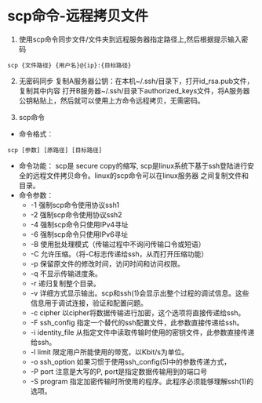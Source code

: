 # scp命令-远程拷贝文件


1.  使用scp命令同步文件/文件夹到远程服务器指定路径上,然后根据提示输入密码
```shell
scp {文件路径} {用户名}@{ip}:{目标路径}
```


2.  无密码同步
复制A服务器公钥：在本机~/.ssh/目录下，打开id_rsa.pub文件，复制其中内容
打开B服务器~/.ssh/目录下authorized_keys文件，将A服务器公钥粘贴上，然后就可以使用上方命令远程拷贝，无需密码。


3.  scp命令
- 命令格式：
```shell
scp [参数] [原路径] [目标路径]
```
- 命令功能：
scp是 secure copy的缩写, scp是linux系统下基于ssh登陆进行安全的远程文件拷贝命令。linux的scp命令可以在linux服务器	之间复制文件和目录。
- 命令参数：
  - -1  强制scp命令使用协议ssh1 
  - -2  强制scp命令使用协议ssh2 
  - -4  强制scp命令只使用IPv4寻址 
  - -6  强制scp命令只使用IPv6寻址 
  - -B  使用批处理模式（传输过程中不询问传输口令或短语） 
  - -C  允许压缩。（将-C标志传递给ssh，从而打开压缩功能） 
  - -p 保留原文件的修改时间，访问时间和访问权限。 
  - -q  不显示传输进度条。 
  - -r  递归复制整个目录。 
  - -v 详细方式显示输出。scp和ssh(1)会显示出整个过程的调试信息。这些信息用于调试连接，验证和配置问题。  
  - -c cipher  以cipher将数据传输进行加密，这个选项将直接传递给ssh。  
  - -F ssh_config  指定一个替代的ssh配置文件，此参数直接传递给ssh。 
  - -i identity_file  从指定文件中读取传输时使用的密钥文件，此参数直接传递给ssh。   
  - -l limit  限定用户所能使用的带宽，以Kbit/s为单位。    
  - -o ssh_option  如果习惯于使用ssh_config(5)中的参数传递方式，  
  - -P port  注意是大写的P, port是指定数据传输用到的端口号  
  - -S program  指定加密传输时所使用的程序。此程序必须能够理解ssh(1)的选项。
